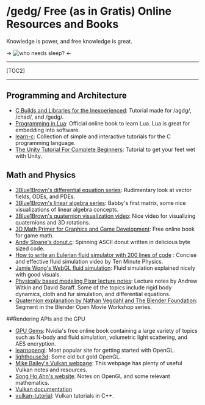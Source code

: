 #  /gedg/ Free (as in Gratis) Online Resources and Books

Knowledge is power, and free knowledge is great.

->
![who needs sleep?](https://i.imgur.com/iK19m0r.jpeg)
<-

***

[TOC2]

***

## Programming and Architecture

* [C Builds and Libraries for the Inexperienced](https://rentry.org/gedg-cbuild): Tutorial made for /agdg/, /chad/, and /gedg/.
* [Programming in Lua](https://www.lua.org/pil/contents.html ): Official online book to learn Lua. Lua is great for embedding into software.
*  [learn-c](https://www.learn-c.org): Collection of simple and interactive tutorials for the C programming language.
* [The Unity Tutorial For Complete Beginners](https://youtu.be/XtQMytORBmM): Tutorial to get your feet wet with Unity. 

## Math and Physics

* [3Blue1Brown's differential equation series](https://www.youtube.com/playlist?list=PLZHQObOWTQDNPOjrT6KVlfJuKtYTftqH6): Rudimentary look at vector fields, ODEs, and PDEs.
* [3Blue1Brown's linear algebra series](https://www.youtube.com/playlist?list=PL0-GT3co4r2y2YErbmuJw2L5tW4Ew2O5B): Babby's first matrix, some nice visualizations of linear algebra concepts. 
* [3Blue1Brown's quaternion visualization video](https://youtu.be/zjMuIxRvygQ): Nice video for visualizing quaternions and 3D rotations.
* [3D Math Primer for Graphics and Game Development](https://gamemath.com/): Free online book for game math.
* [Andy Sloane's donut.c](https://www.a1k0n.net/2011/07/20/donut-math.html): Spinning ASCII donut written in delicious byte sized code.
* [How to write an Eulerian fluid simulator with 200 lines of code](https://www.youtube.com/watch?v=iKAVRgIrUOU) : Concise and effective fluid simulation video by Ten Minute Physics. 
* [Jamie Wong's WebGL fluid simulation](https://jamie-wong.com/2016/08/05/webgl-fluid-simulation/): Fluid simulation explained nicely with good visuals.
* [Physically based modeling Pixar lecture notes](https://graphics.pixar.com/pbm2001/): Lecture notes by Andrew Witkin and David Baraff. Some of the topics include rigid body dynamics, cloth and fur simulation, and differential equations.
* [Quaternion explanation by Nathan Vegdahl and The Blender Foundation](https://youtu.be/4mXL751ko0w): Segment in the Blender Open Movie Workshop series.

##Rendering APIs and the GPU

* [GPU Gems](https://developer.nvidia.com/gpugems/gpugems3/contributors): Nvidia's free online book containing a large variety of topics such as N-body and fluid simulation, volumetric light scattering, and AES encryption. 
* [learnopengl](https://learnopengl.com/): Most popular site for getting started with OpenGL.
* [lighthouse3d](http://www.lighthouse3d.com/tutorials/): Some old but gold OpenGL.
* [Mike Bailey's Vulkan webpage](https://web.engr.oregonstate.edu/~mjb/vulkan/): This webpage has plenty of useful Vulkan notes and resources.
* [Song Ho Ahn's website](http://www.songho.ca/index.html): Notes on OpenGL and some relevant mathematics.
* [Vulkan documentation](https://vulkan.lunarg.com/doc/sdk/)
* [vulkan-tutorial](https://vulkan-tutorial.com/): Vulkan tutorials in C++.